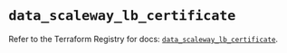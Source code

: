 # `data_scaleway_lb_certificate`

Refer to the Terraform Registry for docs: [`data_scaleway_lb_certificate`](https://registry.terraform.io/providers/scaleway/scaleway/2.57.0/docs/data-sources/lb_certificate).

